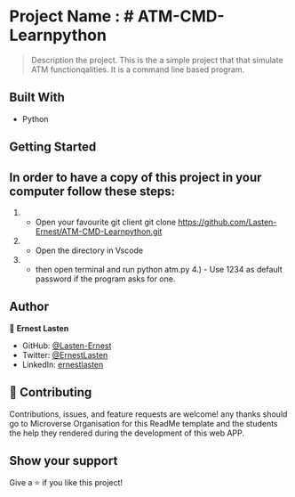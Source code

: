 # Project Name : # ATM-CMD-Learnpython

> Description the project.
This is the a simple project that that simulate ATM functionqalities. It is a command line based program.

## Built With

- Python

## Getting Started

## In order to have a copy of this project in your computer follow these steps:
1) - Open your favourite git client
git clone https://github.com/Lasten-Ernest/ATM-CMD-Learnpython.git

2) - Open the directory in Vscode 
3) - then open terminal and run python atm.py
4.) - Use 1234 as default password if the program asks for one.
    
## Author

👤 **Ernest Lasten**

- GitHub: [@Lasten-Ernest](https://github.com/Lasten-Ernest)
- Twitter: [@ErnestLasten](https://twitter.com/ErnestLasten)
- LinkedIn: [ernestlasten](https://mw.linkedin.com/in/ernest-lasten-613990197)


## 🤝 Contributing

Contributions, issues, and feature requests are welcome!
any thanks should go to Microverse Organisation for this ReadMe template and the students the help they rendered during the development of this web APP.

## Show your support

Give a ⭐️ if you like this project!

